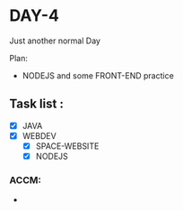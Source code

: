 # DAY-4
Just another normal Day
<br>

Plan: 
 - NODEJS and some FRONT-END practice

## Task list :

- [x] JAVA 
- [x] WEBDEV 
  - [x] SPACE-WEBSITE
  - [x] NODEJS

### ACCM: 
- 
